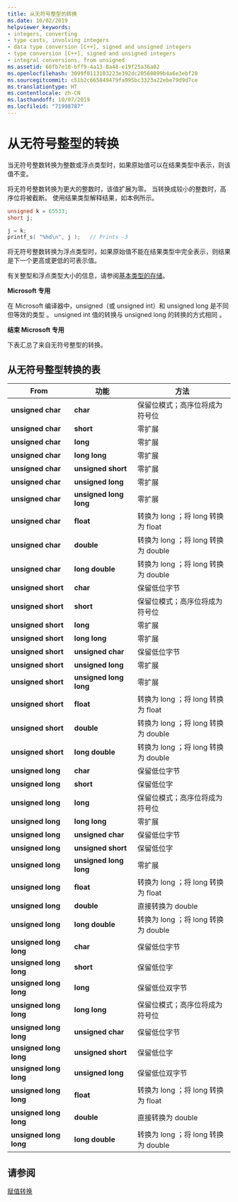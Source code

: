 ```yaml
---
title: 从无符号整型的转换
ms.date: 10/02/2019
helpviewer_keywords:
- integers, converting
- type casts, involving integers
- data type conversion [C++], signed and unsigned integers
- type conversion [C++], signed and unsigned integers
- integral conversions, from unsigned
ms.assetid: 60fb7e10-bff9-4a13-8a48-e19f25a36a02
ms.openlocfilehash: 3099f0113103223e392dc20560899b4a6e3ebf20
ms.sourcegitcommit: c51b2c665849479fa995bc3323a22ebe79d9d7ce
ms.translationtype: HT
ms.contentlocale: zh-CN
ms.lasthandoff: 10/07/2019
ms.locfileid: "71998787"
---
```

# <a name="conversions-from-unsigned-integral-types"></a>从无符号整型的转换

当无符号整数转换为整数或浮点类型时，如果原始值可以在结果类型中表示，则该值不变。

将无符号整数转换为更大的整数时，该值扩展为零。 当转换成较小的整数时，高序位将被截断。 使用结果类型解释结果，如本例所示。

```C
unsigned k = 65533;
short j;

j = k;
printf_s( "%hd\n", j );   // Prints -3
```

将无符号整数转换为浮点类型时，如果原始值不能在结果类型中完全表示，则结果是下一个更高或更低的可表示值。

有关整型和浮点类型大小的信息，请参阅[基本类型的存储](../c-language/storage-of-basic-types.md)。

**Microsoft 专用**

在 Microsoft 编译器中，unsigned（或 unsigned int）和 unsigned long 是不同但等效的类型    。 unsigned int 值的转换与 unsigned long 的转换的方式相同   。

**结束 Microsoft 专用**

下表汇总了来自无符号整型的转换。

## <a name="table-of-conversions-from-unsigned-integral-types"></a>从无符号整型转换的表

|From|功能|方法|
|----------|--------|------------|
|**unsigned char**|**char**|保留位模式；高序位将成为符号位|
|**unsigned char**|**short**|零扩展|
|**unsigned char**|**long**|零扩展|
|**unsigned char**|**long long**|零扩展|
|**unsigned char**|**unsigned short**|零扩展|
|**unsigned char**|**unsigned long**|零扩展|
|**unsigned char**|**unsigned long long**|零扩展|
|**unsigned char**|**float**|转换为 long  ；将 long  转换为  float|
|**unsigned char**|**double**|转换为 long  ；将 long  转换为  double|
|**unsigned char**|**long double**|转换为 long  ；将 long  转换为  double|
|**unsigned short**|**char**|保留低位字节|
|**unsigned short**|**short**|保留位模式；高序位将成为符号位|
|**unsigned short**|**long**|零扩展|
|**unsigned short**|**long long**|零扩展|
|**unsigned short**|**unsigned char**|保留低位字节|
|**unsigned short**|**unsigned long**|零扩展|
|**unsigned short**|**unsigned long long**|零扩展|
|**unsigned short**|**float**|转换为 long  ；将 long  转换为  float|
|**unsigned short**|**double**|转换为 long  ；将 long  转换为  double|
|**unsigned short**|**long double**|转换为 long  ；将 long  转换为  double|
|**unsigned long**|**char**|保留低位字节|
|**unsigned long**|**short**|保留低位字|
|**unsigned long**|**long**|保留位模式；高序位将成为符号位|
|**unsigned long**|**long long**|零扩展|
|**unsigned long**|**unsigned char**|保留低位字节|
|**unsigned long**|**unsigned short**|保留低位字|
|**unsigned long**|**unsigned long long**|零扩展|
|**unsigned long**|**float**|转换为 long  ；将 long  转换为  float|
|**unsigned long**|**double**|直接转换为 double |
|**unsigned long**|**long double**|转换为 long  ；将 long  转换为  double|
|**unsigned long long**|**char**|保留低位字节|
|**unsigned long long**|**short**|保留低位字|
|**unsigned long long**|**long**|保留低位双字节|
|**unsigned long long**|**long long**|保留位模式；高序位将成为符号位|
|**unsigned long long**|**unsigned char**|保留低位字节|
|**unsigned long long**|**unsigned short**|保留低位字|
|**unsigned long long**|**unsigned long**|保留低位双字节|
|**unsigned long long**|**float**|转换为 long  ；将 long  转换为  float|
|**unsigned long long**|**double**|直接转换为 double |
|**unsigned long long**|**long double**|转换为 long  ；将 long  转换为  double|

## <a name="see-also"></a>请参阅

[赋值转换](../c-language/assignment-conversions.md)
